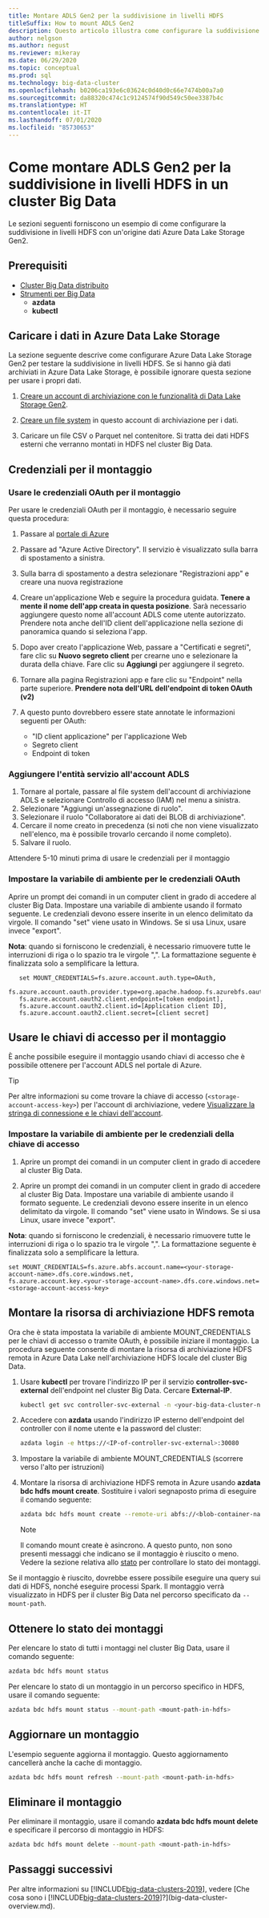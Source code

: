 ```yaml
---
title: Montare ADLS Gen2 per la suddivisione in livelli HDFS
titleSuffix: How to mount ADLS Gen2
description: Questo articolo illustra come configurare la suddivisione in livelli HDFS per montare un file system di Azure Data Lake Storage esterno in HDFS in un cluster Big Data di SQL Server 2019.
author: nelgson
ms.author: negust
ms.reviewer: mikeray
ms.date: 06/29/2020
ms.topic: conceptual
ms.prod: sql
ms.technology: big-data-cluster
ms.openlocfilehash: b0206ca193e6c03624c0d40d0c66e7474b00a7a0
ms.sourcegitcommit: da88320c474c1c9124574f90d549c50ee3387b4c
ms.translationtype: HT
ms.contentlocale: it-IT
ms.lasthandoff: 07/01/2020
ms.locfileid: "85730653"
---
```

# <a name="how-to-mount-adls-gen2-for-hdfs-tiering-in-a-big-data-cluster"></a>Come montare ADLS Gen2 per la suddivisione in livelli HDFS in un cluster Big Data

Le sezioni seguenti forniscono un esempio di come configurare la suddivisione in livelli HDFS con un'origine dati Azure Data Lake Storage Gen2.

## <a name="prerequisites"></a>Prerequisiti

- [Cluster Big Data distribuito](deployment-guidance.md)
- [Strumenti per Big Data](deploy-big-data-tools.md)
  - **azdata**
  - **kubectl**

## <a name="load-data-into-azure-data-lake-storage"></a><a id="load"></a> Caricare i dati in Azure Data Lake Storage

La sezione seguente descrive come configurare Azure Data Lake Storage Gen2 per testare la suddivisione in livelli HDFS. Se si hanno già dati archiviati in Azure Data Lake Storage, è possibile ignorare questa sezione per usare i propri dati.

1. [Creare un account di archiviazione con le funzionalità di Data Lake Storage Gen2](/azure/storage/blobs/data-lake-storage-quickstart-create-account).

1. [Creare un file system](/azure/storage/blobs/data-lake-storage-explorer) in questo account di archiviazione per i dati.

1. Caricare un file CSV o Parquet nel contenitore. Si tratta dei dati HDFS esterni che verranno montati in HDFS nel cluster Big Data.

## <a name="credentials-for-mounting"></a>Credenziali per il montaggio

### <a name="use-oauth-credentials-to-mount"></a>Usare le credenziali OAuth per il montaggio

Per usare le credenziali OAuth per il montaggio, è necessario seguire questa procedura:

1. Passare al [portale di Azure](https://portal.azure.com)
1. Passare ad "Azure Active Directory". Il servizio è visualizzato sulla barra di spostamento a sinistra.
1. Sulla barra di spostamento a destra selezionare "Registrazioni app" e creare una nuova registrazione
1. Creare un'applicazione Web e seguire la procedura guidata. **Tenere a mente il nome dell'app creata in questa posizione**. Sarà necessario aggiungere questo nome all'account ADLS come utente autorizzato. Prendere nota anche dell'ID client dell'applicazione nella sezione di panoramica quando si seleziona l'app.
1. Dopo aver creato l'applicazione Web, passare a "Certificati e segreti", fare clic su **Nuovo segreto client** per crearne uno e selezionare la durata della chiave. Fare clic su **Aggiungi** per aggiungere il segreto.
1. Tornare alla pagina Registrazioni app e fare clic su "Endpoint" nella parte superiore. **Prendere nota dell'URL dell'endpoint di token OAuth (v2)**
1. A questo punto dovrebbero essere state annotate le informazioni seguenti per OAuth:

    - "ID client applicazione" per l'applicazione Web
    - Segreto client
    - Endpoint di token

### <a name="adding-the-service-principal-to-your-adls-account"></a>Aggiungere l'entità servizio all'account ADLS

1. Tornare al portale, passare al file system dell'account di archiviazione ADLS e selezionare Controllo di accesso (IAM) nel menu a sinistra.
1. Selezionare "Aggiungi un'assegnazione di ruolo". 
1. Selezionare il ruolo "Collaboratore ai dati dei BLOB di archiviazione".
1. Cercare il nome creato in precedenza (si noti che non viene visualizzato nell'elenco, ma è possibile trovarlo cercando il nome completo).
1. Salvare il ruolo.

Attendere 5-10 minuti prima di usare le credenziali per il montaggio

### <a name="set-environment-variable-for-oauth-credentials"></a>Impostare la variabile di ambiente per le credenziali OAuth

Aprire un prompt dei comandi in un computer client in grado di accedere al cluster Big Data. Impostare una variabile di ambiente usando il formato seguente. Le credenziali devono essere inserite in un elenco delimitato da virgole. Il comando "set" viene usato in Windows. Se si usa Linux, usare invece "export".

**Nota**: quando si forniscono le credenziali, è necessario rimuovere tutte le interruzioni di riga o lo spazio tra le virgole ",". La formattazione seguente è finalizzata solo a semplificare la lettura.

```console
   set MOUNT_CREDENTIALS=fs.azure.account.auth.type=OAuth,
   fs.azure.account.oauth.provider.type=org.apache.hadoop.fs.azurebfs.oauth2.ClientCredsTokenProvider,
   fs.azure.account.oauth2.client.endpoint=[token endpoint],
   fs.azure.account.oauth2.client.id=[Application client ID],
   fs.azure.account.oauth2.client.secret=[client secret]
```

## <a name="use-access-keys-to-mount"></a>Usare le chiavi di accesso per il montaggio

È anche possibile eseguire il montaggio usando chiavi di accesso che è possibile ottenere per l'account ADLS nel portale di Azure.

 > [!TIP]
   > Per altre informazioni su come trovare la chiave di accesso (`<storage-account-access-key>`) per l'account di archiviazione, vedere [Visualizzare la stringa di connessione e le chiavi dell'account](/azure/storage/common/storage-account-keys-manage#view-access-keys-and-connection-string).

### <a name="set-environment-variable-for-access-key-credentials"></a>Impostare la variabile di ambiente per le credenziali della chiave di accesso

1. Aprire un prompt dei comandi in un computer client in grado di accedere al cluster Big Data.

1. Aprire un prompt dei comandi in un computer client in grado di accedere al cluster Big Data. Impostare una variabile di ambiente usando il formato seguente. Le credenziali devono essere inserite in un elenco delimitato da virgole. Il comando "set" viene usato in Windows. Se si usa Linux, usare invece "export".

**Nota**: quando si forniscono le credenziali, è necessario rimuovere tutte le interruzioni di riga o lo spazio tra le virgole ",". La formattazione seguente è finalizzata solo a semplificare la lettura.

```console
set MOUNT_CREDENTIALS=fs.azure.abfs.account.name=<your-storage-account-name>.dfs.core.windows.net,
fs.azure.account.key.<your-storage-account-name>.dfs.core.windows.net=<storage-account-access-key>
```

## <a name="mount-the-remote-hdfs-storage"></a><a id="mount"></a> Montare la risorsa di archiviazione HDFS remota

Ora che è stata impostata la variabile di ambiente MOUNT_CREDENTIALS per le chiavi di accesso o tramite OAuth, è possibile iniziare il montaggio. La procedura seguente consente di montare la risorsa di archiviazione HDFS remota in Azure Data Lake nell'archiviazione HDFS locale del cluster Big Data.

1. Usare **kubectl** per trovare l'indirizzo IP per il servizio **controller-svc-external** dell'endpoint nel cluster Big Data. Cercare **External-IP**.

   ```bash
   kubectl get svc controller-svc-external -n <your-big-data-cluster-name>
   ```

1. Accedere con **azdata** usando l'indirizzo IP esterno dell'endpoint del controller con il nome utente e la password del cluster:

   ```bash
   azdata login -e https://<IP-of-controller-svc-external>:30080
   ```
1. Impostare la variabile di ambiente MOUNT_CREDENTIALS (scorrere verso l'alto per istruzioni)

1. Montare la risorsa di archiviazione HDFS remota in Azure usando **azdata bdc hdfs mount create**. Sostituire i valori segnaposto prima di eseguire il comando seguente:

   ```bash
   azdata bdc hdfs mount create --remote-uri abfs://<blob-container-name>@<storage-account-name>.dfs.core.windows.net/ --mount-path /mounts/<mount-name>
   ```

   > [!NOTE]
   > Il comando mount create è asincrono. A questo punto, non sono presenti messaggi che indicano se il montaggio è riuscito o meno. Vedere la sezione relativa allo [stato](#status) per controllare lo stato dei montaggi.

Se il montaggio è riuscito, dovrebbe essere possibile eseguire una query sui dati di HDFS, nonché eseguire processi Spark. Il montaggio verrà visualizzato in HDFS per il cluster Big Data nel percorso specificato da `--mount-path`.

## <a name="get-the-status-of-mounts"></a><a id="status"></a> Ottenere lo stato dei montaggi

Per elencare lo stato di tutti i montaggi nel cluster Big Data, usare il comando seguente:

```bash
azdata bdc hdfs mount status
```

Per elencare lo stato di un montaggio in un percorso specifico in HDFS, usare il comando seguente:

```bash
azdata bdc hdfs mount status --mount-path <mount-path-in-hdfs>
```

## <a name="refresh-a-mount"></a>Aggiornare un montaggio

L'esempio seguente aggiorna il montaggio. Questo aggiornamento cancellerà anche la cache di montaggio.

```bash
azdata bdc hdfs mount refresh --mount-path <mount-path-in-hdfs>
```

## <a name="delete-the-mount"></a><a id="delete"></a> Eliminare il montaggio

Per eliminare il montaggio, usare il comando **azdata bdc hdfs mount delete** e specificare il percorso di montaggio in HDFS:

```bash
azdata bdc hdfs mount delete --mount-path <mount-path-in-hdfs>
```

## <a name="next-steps"></a>Passaggi successivi

Per altre informazioni su [!INCLUDE[big-data-clusters-2019](../includes/ssbigdataclusters-ver15.md)], vedere [Che cosa sono i [!INCLUDE[big-data-clusters-2019](../includes/ssbigdataclusters-ver15.md)]?](big-data-cluster-overview.md).
